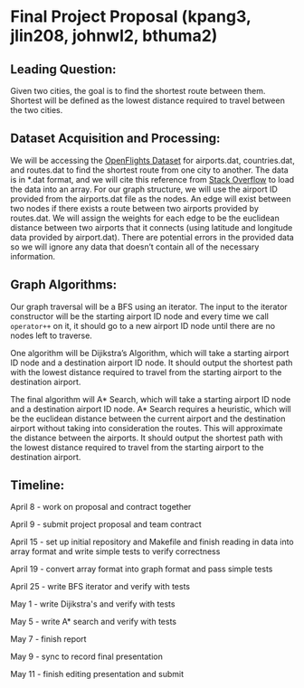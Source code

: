 # Final Project Proposal (kpang3, jlin208, johnwl2, bthuma2)

## **Leading Question:**
Given two cities, the goal is to find the shortest route between them. Shortest will be defined as the lowest distance required to travel between the two cities.

## **Dataset Acquisition and Processing:**
We will be accessing the [OpenFlights Dataset](https://openflights.org/data.html) for airports.dat, countries.dat, and routes.dat to find the shortest route from one city to another. The data is in *.dat format, and we will cite this reference from [Stack Overflow](https://stackoverflow.com/questions/15528468/how-to-read-dat-files-in-c) to load the data into an array. For our graph structure, we will use the airport ID provided from the airports.dat file as the nodes. An edge will exist between two nodes if there exists a route between two airports provided by routes.dat. We will assign the weights for each edge to be the euclidean distance between two airports that it connects (using latitude and longitude data provided by airport.dat). There are potential errors in the provided data so we will ignore any data that doesn’t contain all of the necessary information.

## **Graph Algorithms:**
Our graph traversal will be a BFS using an iterator. The input to the iterator constructor will be the starting airport ID node and every time we call `operator++` on it, it should go to a new airport ID node until there are no nodes left to traverse.

One algorithm will be Dijikstra’s Algorithm, which will take a starting airport ID node and a destination airport ID node. It should output the shortest path with the lowest distance required to travel from the starting airport to the destination airport.

The final algorithm will A* Search, which will take a starting airport ID node and a destination airport ID node. A* Search requires a heuristic, which will be the euclidean distance between the current airport and the destination airport without taking into consideration the routes. This will approximate the distance between the airports. It should output the shortest path with the lowest distance required to travel from the starting airport to the destination airport.

## **Timeline:**
April 8 - work on proposal and contract together

April 9 - submit project proposal and team contract

April 15 - set up initial repository and Makefile and finish reading in data into array format and write simple tests to verify correctness

April 19 - convert array format into graph format and pass simple tests

April 25 - write BFS iterator and verify with tests

May 1 - write Dijikstra's and verify with tests

May 5 - write A* search and verify with tests

May 7 - finish report

May 9 - sync to record final presentation

May 11 - finish editing presentation and submit
